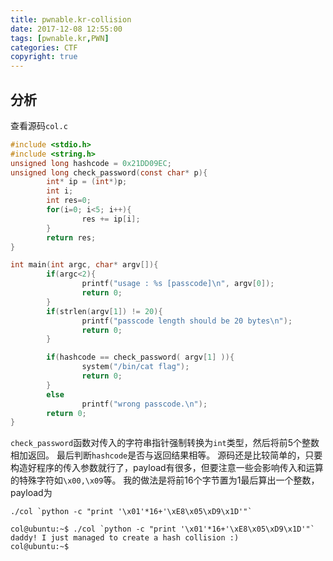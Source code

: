 ```yaml
---
title: pwnable.kr-collision
date: 2017-12-08 12:55:00
tags: [pwnable.kr,PWN]
categories: CTF
copyright: true
---
```

## 分析
查看源码`col.c`
```c
#include <stdio.h>
#include <string.h>
unsigned long hashcode = 0x21DD09EC;
unsigned long check_password(const char* p){
        int* ip = (int*)p;
        int i;
        int res=0;
        for(i=0; i<5; i++){
                res += ip[i];
        }
        return res;
}

int main(int argc, char* argv[]){
        if(argc<2){
                printf("usage : %s [passcode]\n", argv[0]);
                return 0;
        }
        if(strlen(argv[1]) != 20){
                printf("passcode length should be 20 bytes\n");
                return 0;
        }

        if(hashcode == check_password( argv[1] )){
                system("/bin/cat flag");
                return 0;
        }
        else
                printf("wrong passcode.\n");
        return 0;
}

```
`check_password`函数对传入的字符串指针强制转换为`int`类型，然后将前5个整数相加返回。
最后判断`hashcode`是否与返回结果相等。
源码还是比较简单的，只要构造好程序的传入参数就行了，payload有很多，但要注意一些会影响传入和运算的特殊字符如`\x00,\x09`等。
我的做法是将前16个字节置为1最后算出一个整数，payload为
```
./col `python -c "print '\x01'*16+'\xE8\x05\xD9\x1D'"`
```
```
col@ubuntu:~$ ./col `python -c "print '\x01'*16+'\xE8\x05\xD9\x1D'"`
daddy! I just managed to create a hash collision :)
col@ubuntu:~$ 

```